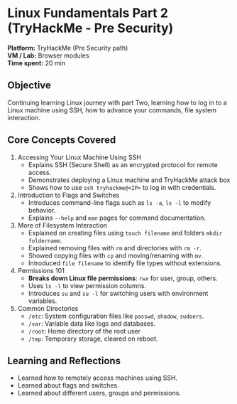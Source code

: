 # Linux Fundamentals Part 2 (TryHackMe - Pre Security)
**Platform:** TryHackMe (Pre Security path)  
**VM / Lab:** Browser modules  
**Time spent:** 20 min

## Objective
Continuing learning Linux journey with part Two, learning how to log in to a Linux machine using SSH, how to advance your commands, file system interaction.

## Core Concepts Covered
1. Accessing Your Linux Machine Using SSH
    - Explains SSH (Secure Shell) as an encrypted protocol for remote access.
    - Demonstrates deploying a Linux machine and TryHackMe attack box
    - Shows how to use `ssh tryhackme@<IP>` to log in with credentials.
2. Introduction to Flags and Switches
    - Introduces command-line flags such as `ls -a`, `ls -l` to modify behavior.
    - Explains `--help` and `man` pages for command documentation.
3. More of Filesystem Interaction 
    - Explained on creating files using `touch filename` and folders `mkdir foldername`.
    - Explained removing files with `rm` and directories with `rm -r`.
    - Showed copying files with `cp` and moving/renaming with `mv`.
    - Introduced `file filename` to identify file types without extensions.
4. Permissions 101
    - **Breaks down Linux file permissions**: `rwx` for user, group, others.
    - Uses `ls -l` to view permission columns.
    - Introduces `su` and `su -l` for switching users with environment variables.
5. Common Directories
    - `/etc`: System configuration files like `passwd`, `shadow`, `sudoers`.
    - `/var`: Variable data like logs and databases.
    - `/root`: Home directory of the root user
    - `/tmp`: Temporary storage, cleared on reboot.

## Learning and Reflections
- Learned how to remotely access machines using SSH.
- Learned about flags and switches.
- Learned about different users, groups and permissions.